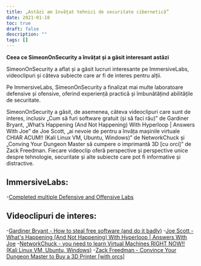 ```yaml
---
title: „Astăzi am învățat tehnici de securitate cibernetică”
date: 2021-01-18
toc: true
draft: false
description: ""
tags: []
---
```


**Ceea ce SimeonOnSecurity a învățat și a găsit interesant astăzi**

SimeonOnSecurity a aflat și a găsit lucruri interesante pe ImmersiveLabs, videoclipuri și câteva subiecte care ar fi de interes pentru alții.

Pe ImmersiveLabs, SimeonOnSecurity a finalizat mai multe laboratoare defensive și ofensive, oferind experiență practică și îmbunătățind abilitățile de securitate.

SimeonOnSecurity a găsit, de asemenea, câteva videoclipuri care sunt de interes, inclusiv „Cum să furi software gratuit (și să faci rău)” de Gardiner Bryant, „What’s Happening (And Not Happening) With Hyperloop | Answers With Joe” de Joe Scott, „ai nevoie de pentru a învăța mașinile virtuale CHIAR ACUM!! (Kali Linux VM, Ubuntu, Windows)” de NetworkChuck și „Conving Your Dungeon Master să cumpere o imprimantă 3D [cu orci]” de Zack Freedman. Fiecare videoclip oferă perspective și perspective unice despre tehnologie, securitate și alte subiecte care pot fi informative și distractive.

## ImmersiveLabs:
-[Completed multiple Defensive and Offensive Labs](https://www.immersivelabs.com/)

## Videoclipuri de interes:
-[Gardiner Bryant - How to steal free software (and do it badly)](https://www.youtube.com/watch?v=7bYpZpTCUFA)
-[Joe Scott - What's Happening (And Not Happening) With Hyperloop | Answers With Joe](https://www.youtube.com/watch?v=23n94m96flc)
-[NetworkChuck - you need to learn Virtual Machines RIGHT NOW!! (Kali Linux VM, Ubuntu, Windows)](https://www.youtube.com/watch?v=wX75Z-4MEoM)
-[Zack Freedman - Convince Your Dungeon Master to Buy a 3D Printer [with orcs]](https://www.youtube.com/watch?v=Lvo61p1UVCQ)